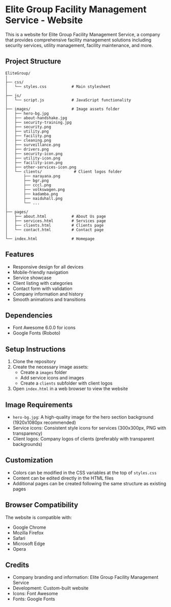 # Elite Group Facility Management Service - Website

This is a website for Elite Group Facility Management Service, a company that provides comprehensive facility management solutions including security services, utility management, facility maintenance, and more.

## Project Structure

```
EliteGroup/
│
├── css/
│   └── styles.css           # Main stylesheet
│
├── js/
│   └── script.js            # JavaScript functionality
│
├── images/                  # Image assets folder
│   ├── hero-bg.jpg
│   ├── about-handshake.jpg
│   ├── security-training.jpg
│   ├── security.png
│   ├── utility.png
│   ├── facility.png
│   ├── cleaning.png
│   ├── surveillance.png
│   ├── drivers.png
│   ├── security-icon.png
│   ├── utility-icon.png
│   ├── facility-icon.png
│   ├── other-services-icon.png
│   └── clients/              # Client logos folder
│       ├── narayana.png
│       ├── bgr.png
│       ├── cccl.png
│       ├── volkswagen.png
│       ├── kadamba.png
│       ├── naiduhall.png
│       └── ...
│
├── pages/
│   ├── about.html           # About Us page
│   ├── services.html        # Services page
│   ├── clients.html         # Clients page
│   └── contact.html         # Contact page
│
└── index.html               # Homepage
```

## Features

- Responsive design for all devices
- Mobile-friendly navigation
- Service showcase
- Client listing with categories
- Contact form with validation
- Company information and history
- Smooth animations and transitions

## Dependencies

- Font Awesome 6.0.0 for icons
- Google Fonts (Roboto)

## Setup Instructions

1. Clone the repository
2. Create the necessary image assets:
   - Create a `images` folder
   - Add service icons and images
   - Create a `clients` subfolder with client logos
3. Open `index.html` in a web browser to view the website

## Image Requirements

- `hero-bg.jpg`: A high-quality image for the hero section background (1920x1080px recommended)
- Service icons: Consistent style icons for services (300x300px, PNG with transparency)
- Client logos: Company logos of clients (preferably with transparent backgrounds)

## Customization

- Colors can be modified in the CSS variables at the top of `styles.css`
- Content can be edited directly in the HTML files
- Additional pages can be created following the same structure as existing pages

## Browser Compatibility

The website is compatible with:
- Google Chrome
- Mozilla Firefox
- Safari
- Microsoft Edge
- Opera

## Credits

- Company branding and information: Elite Group Facility Management Service
- Development: Custom-built website
- Icons: Font Awesome
- Fonts: Google Fonts 